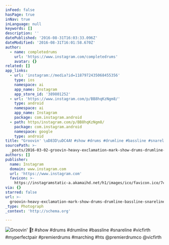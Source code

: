 ```yaml
---
inFeed: false
hasPage: true
inNav: true
inLanguage: null
keywords: []
description: ''
datePublished: '2016-08-31T16:03:33.096Z'
dateModified: '2016-08-31T16:01:58.670Z'
author:
  - name: completedrums
    url: 'https://www.instagram.com/completedrums'
    avatar: {}
related: []
app_links:
  - url: 'instagram://media?id=1187972435068455356'
    type: ios
    namespace: ai
    app_name: Instagram
    app_store_id: '389801252'
  - url: 'https://www.instagram.com/p/BB8hqKzNgm8/'
    type: android
    namespace: ai
    app_name: Instagram
    package: com.instagram.android
  - path: https/instagram.com/p/BB8hqKzNgm8/
    package: com.instagram.android
    namespace: google
    type: android
title: "Groovin' \uD83D\uDC4A❗️ #show #drums #drumline #bassline #snareline #vicfirth #myperfectpair #premierdrums #marching #hts @premierdrumco @vicfirth"
sourcePath: >-
  _posts/2016-03-02-groovin-heavy-exclamation-mark-show-drums-drumline-bassline-snareline-v.md
authors: []
publisher:
  name: Instagram
  domain: www.instagram.com
  url: 'https://www.instagram.com'
  favicon: >-
    https://instagramstatic-a.akamaihd.net/h1/images/ico/favicon.ico/7cdab0872b15.ico
via: {}
starred: false
url: >-
  groovin-heavy-exclamation-mark-show-drums-drumline-bassline-snareline-v/index.html
_type: Photograph
_context: 'http://schema.org'

---
```

![Groovin' ❗️ &num;show &num;drums &num;drumline &num;bassline &num;snareline &num;vicfirth &num;myperfectpair &num;premierdrums &num;marching &num;hts &commat;premierdrumco &commat;vicfirth](https://scontent.cdninstagram.com/t51.2885-15/s640x640/sh0.08/e35/10598544_245160149149929_1298555934_n.jpg?ig_cache_key=MTE4Nzk3MjQzNTA2ODQ1NTM1Ng%3D%3D.2)